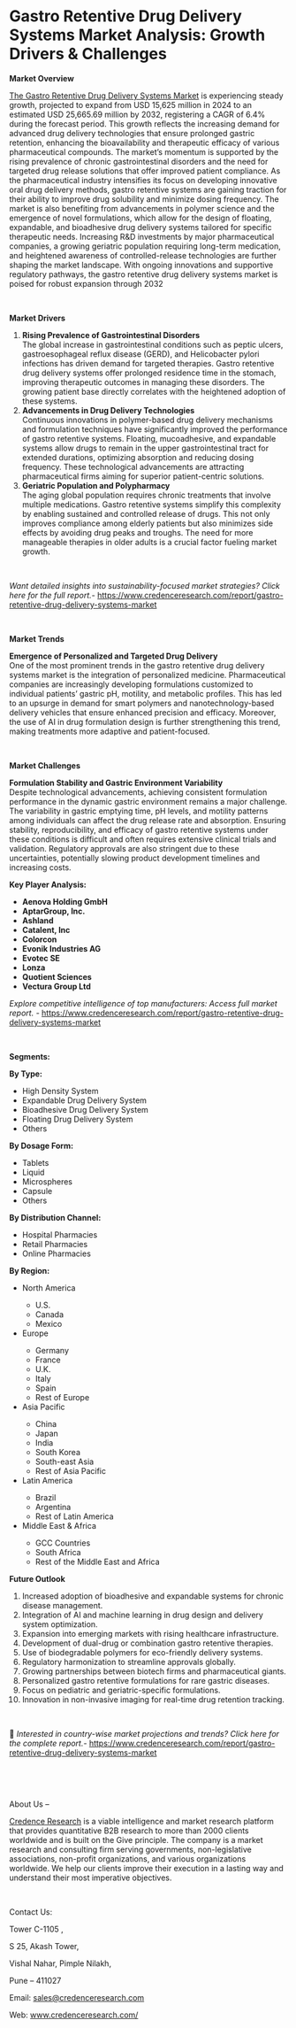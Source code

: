# Gastro Retentive Drug Delivery Systems Market Analysis: Growth Drivers & Challenges


<p><strong>Market Overview</strong></p>
<p><a href="https://www.credenceresearch.com/report/gastro-retentive-drug-delivery-systems-market">The Gastro Retentive Drug Delivery Systems Market</a> is experiencing steady growth, projected to expand from USD 15,625 million in 2024 to an estimated USD 25,665.69 million by 2032, registering a CAGR of 6.4% during the forecast period. This growth reflects the increasing demand for advanced drug delivery technologies that ensure prolonged gastric retention, enhancing the bioavailability and therapeutic efficacy of various pharmaceutical compounds. The market&rsquo;s momentum is supported by the rising prevalence of chronic gastrointestinal disorders and the need for targeted drug release solutions that offer improved patient compliance. As the pharmaceutical industry intensifies its focus on developing innovative oral drug delivery methods, gastro retentive systems are gaining traction for their ability to improve drug solubility and minimize dosing frequency. The market is also benefiting from advancements in polymer science and the emergence of novel formulations, which allow for the design of floating, expandable, and bioadhesive drug delivery systems tailored for specific therapeutic needs. Increasing R&amp;D investments by major pharmaceutical companies, a growing geriatric population requiring long-term medication, and heightened awareness of controlled-release technologies are further shaping the market landscape. With ongoing innovations and supportive regulatory pathways, the gastro retentive drug delivery systems market is poised for robust expansion through 2032</p>
<p><strong>&nbsp;</strong></p>
<p><strong>Market Drivers</strong></p>
<ol>
<li><strong> Rising Prevalence of Gastrointestinal Disorders</strong><br /> The global increase in gastrointestinal conditions such as peptic ulcers, gastroesophageal reflux disease (GERD), and Helicobacter pylori infections has driven demand for targeted therapies. Gastro retentive drug delivery systems offer prolonged residence time in the stomach, improving therapeutic outcomes in managing these disorders. The growing patient base directly correlates with the heightened adoption of these systems.</li>
<li><strong> Advancements in Drug Delivery Technologies</strong><br /> Continuous innovations in polymer-based drug delivery mechanisms and formulation techniques have significantly improved the performance of gastro retentive systems. Floating, mucoadhesive, and expandable systems allow drugs to remain in the upper gastrointestinal tract for extended durations, optimizing absorption and reducing dosing frequency. These technological advancements are attracting pharmaceutical firms aiming for superior patient-centric solutions.</li>
<li><strong> Geriatric Population and Polypharmacy</strong><br /> The aging global population requires chronic treatments that involve multiple medications. Gastro retentive systems simplify this complexity by enabling sustained and controlled release of drugs. This not only improves compliance among elderly patients but also minimizes side effects by avoiding drug peaks and troughs. The need for more manageable therapies in older adults is a crucial factor fueling market growth.</li>
</ol>
<p><strong>&nbsp;</strong></p>
<p><em>Want detailed insights into sustainability-focused market strategies? Click here for the full report.- </em><a href="https://www.credenceresearch.com/report/gastro-retentive-drug-delivery-systems-market">https://www.credenceresearch.com/report/gastro-retentive-drug-delivery-systems-market</a></p>
<p>&nbsp;</p>
<p><strong>Market Trends</strong></p>
<p><strong>Emergence of Personalized and Targeted Drug Delivery</strong><br /> One of the most prominent trends in the gastro retentive drug delivery systems market is the integration of personalized medicine. Pharmaceutical companies are increasingly developing formulations customized to individual patients&rsquo; gastric pH, motility, and metabolic profiles. This has led to an upsurge in demand for smart polymers and nanotechnology-based delivery vehicles that ensure enhanced precision and efficacy. Moreover, the use of AI in drug formulation design is further strengthening this trend, making treatments more adaptive and patient-focused.</p>
<p><strong>&nbsp;</strong></p>
<p><strong>Market Challenges</strong></p>
<p><strong>Formulation Stability and Gastric Environment Variability</strong><br /> Despite technological advancements, achieving consistent formulation performance in the dynamic gastric environment remains a major challenge. The variability in gastric emptying time, pH levels, and motility patterns among individuals can affect the drug release rate and absorption. Ensuring stability, reproducibility, and efficacy of gastro retentive systems under these conditions is difficult and often requires extensive clinical trials and validation. Regulatory approvals are also stringent due to these uncertainties, potentially slowing product development timelines and increasing costs.</p>
<p><strong>Key Player Analysis:</strong></p>
<ul>
<li><strong>Aenova Holding GmbH</strong></li>
<li><strong>AptarGroup, Inc.</strong></li>
<li><strong>Ashland</strong></li>
<li><strong>Catalent, Inc</strong></li>
<li><strong>Colorcon</strong></li>
<li><strong>Evonik Industries AG</strong></li>
<li><strong>Evotec SE</strong></li>
<li><strong>Lonza</strong></li>
<li><strong>Quotient Sciences</strong></li>
<li><strong>Vectura Group Ltd</strong></li>
</ul>
<p><em>Explore competitive intelligence of top manufacturers: Access full market report. - </em><a href="https://www.credenceresearch.com/report/gastro-retentive-drug-delivery-systems-market">https://www.credenceresearch.com/report/gastro-retentive-drug-delivery-systems-market</a></p>
<p>&nbsp;</p>
<p><strong>Segments:</strong></p>
<p><strong>By Type:</strong></p>
<ul>
<li>High Density System</li>
<li>Expandable Drug Delivery System</li>
<li>Bioadhesive Drug Delivery System</li>
<li>Floating Drug Delivery System</li>
<li>Others</li>
</ul>
<p><strong>By Dosage Form:</strong></p>
<ul>
<li>Tablets</li>
<li>Liquid</li>
<li>Microspheres</li>
<li>Capsule</li>
<li>Others</li>
</ul>
<p><strong>By Distribution Channel:</strong></p>
<ul>
<li>Hospital Pharmacies</li>
<li>Retail Pharmacies</li>
<li>Online Pharmacies</li>
</ul>
<p><strong>By Region:</strong></p>
<ul>
<li>North America</li>
<ul>
<li>U.S.</li>
<li>Canada</li>
<li>Mexico</li>
</ul>
<li>Europe</li>
<ul>
<li>Germany</li>
<li>France</li>
<li>U.K.</li>
<li>Italy</li>
<li>Spain</li>
<li>Rest of Europe</li>
</ul>
<li>Asia Pacific</li>
<ul>
<li>China</li>
<li>Japan</li>
<li>India</li>
<li>South Korea</li>
<li>South-east Asia</li>
<li>Rest of Asia Pacific</li>
</ul>
<li>Latin America</li>
<ul>
<li>Brazil</li>
<li>Argentina</li>
<li>Rest of Latin America</li>
</ul>
<li>Middle East &amp; Africa</li>
<ul>
<li>GCC Countries</li>
<li>South Africa</li>
<li>Rest of the Middle East and Africa</li>
</ul>
</ul>
<p><strong>Future Outlook </strong></p>
<ol>
<li>Increased adoption of bioadhesive and expandable systems for chronic disease management.</li>
<li>Integration of AI and machine learning in drug design and delivery system optimization.</li>
<li>Expansion into emerging markets with rising healthcare infrastructure.</li>
<li>Development of dual-drug or combination gastro retentive therapies.</li>
<li>Use of biodegradable polymers for eco-friendly delivery systems.</li>
<li>Regulatory harmonization to streamline approvals globally.</li>
<li>Growing partnerships between biotech firms and pharmaceutical giants.</li>
<li>Personalized gastro retentive formulations for rare gastric diseases.</li>
<li>Focus on pediatric and geriatric-specific formulations.</li>
<li>Innovation in non-invasive imaging for real-time drug retention tracking.</li>
</ol>
<p>&nbsp;</p>
<p>📌 <em>Interested in country-wise market projections and trends? Click here for the complete report.- </em><a href="https://www.credenceresearch.com/report/gastro-retentive-drug-delivery-systems-market">https://www.credenceresearch.com/report/gastro-retentive-drug-delivery-systems-market</a></p>
<p>&nbsp;</p>
<p>&nbsp;</p>
<p>About Us &ndash;</p>
<p><a href="https://www.credenceresearch.com/">Credence Research</a> is a viable intelligence and market research platform that provides quantitative B2B research to more than 2000 clients worldwide and is built on the Give principle. The company is a market research and consulting firm serving governments, non-legislative associations, non-profit organizations, and various organizations worldwide. We help our clients improve their execution in a lasting way and understand their most imperative objectives.</p>
<p>&nbsp;</p>
<p>Contact Us:</p>
<p>Tower C-1105 ,</p>
<p>S 25, Akash Tower,</p>
<p>Vishal Nahar, Pimple Nilakh,</p>
<p>Pune &ndash; 411027</p>
<p>Email: <a href="mailto:sales@credenceresearch.com">sales@credenceresearch.com</a></p>
<p>Web: <a href="http://www.credenceresearch.com/">www.credenceresearch.com/</a></p>
